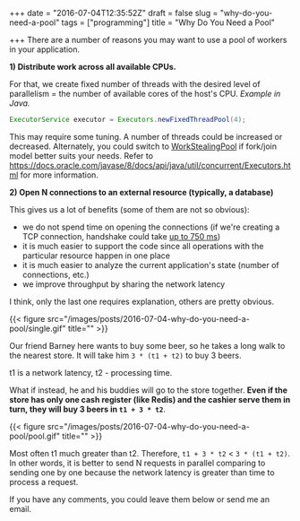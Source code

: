 +++
date = "2016-07-04T12:35:52Z"
draft = false
slug = "why-do-you-need-a-pool"
tags = ["programming"]
title = "Why Do You Need a Pool"

+++
There are a number of reasons you may want to use a pool of workers in your application.

<!--more-->

**1) Distribute work across all available CPUs.**

For that, we create fixed number of threads with the desired level of
parallelism = the number of available cores of the host's CPU. *Example in
Java.*

```java
ExecutorService executor = Executors.newFixedThreadPool(4);
```

This may require some tuning. A number of threads could be increased or
decreased. Alternately, you could switch to
[WorkStealingPool](https://docs.oracle.com/javase/8/docs/api/java/util/concurrent/Executors.html#newWorkStealingPool--)
if fork/join model better suits your needs. Refer to
  https://docs.oracle.com/javase/8/docs/api/java/util/concurrent/Executors.html
  for more information.

**2) Open N connections to an external resource (typically, a database)**

This gives us a lot of benefits (some of them are not so obvious):

- we do not spend time on opening the connections (if we're creating a TCP connection, handshake could take [up to 750 ms](https://www.quora.com/How-long-does-tcp-connection-setup-time-take-on-average))
- it is much easier to support the code since all operations with the particular resource happen in one place
- it is much easier to analyze the current application's state (number of connections, etc.)
- we improve throughput by sharing the network latency

I think, only the last one requires explanation, others are pretty obvious.

{{< figure src="/images/posts/2016-07-04-why-do-you-need-a-pool/single.gif" title="" >}}

Our friend Barney here wants to buy some beer, so he takes a long walk to the nearest store. It will take him `3 * (t1 + t2)` to buy 3 beers.

t1 is a network latency, t2 - processing time.

What if instead, he and his buddies will go to the store together. **Even if the store has only one cash register (like Redis) and the cashier serve them in turn, they will buy 3 beers in `t1 + 3 * t2`**.

{{< figure src="/images/posts/2016-07-04-why-do-you-need-a-pool/pool.gif" title="" >}}

Most often t1 much greater than t2. Therefore, `t1 + 3 * t2` < `3 * (t1 + t2)`.
In other words, it is better to send N requests in parallel comparing to
sending one by one because the network latency is greater than time to process
a request.

If you have any comments, you could leave them below or send me an email.
